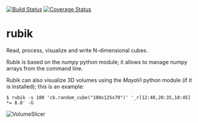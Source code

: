 [![Build Status](https://coveralls.io/repos/simone-campagna/rubik/badge.png?branch=master)](https://coveralls.io/r/simone-campagna/rubik?branch=master)
[![Coverage Status](https://travis-ci.org/simone-campagna/rubik.svg?branch=master)](https://travis-ci.org/simone-campagna/rubik.svg?branch=master)

rubik
======
Read, process, visualize and write N-dimensional cubes.

Rubik is based on the *numpy* python module; it allows to manage numpy arrays from the command line.

Rubik can also visualize 3D volumes using the *MayaVi* python module (if it is installed); this is an example:

```text
$ rubik -s 100 'cb.random_cube("100x125x70")' '_r[12:40,20:35,10:45] *= 8.0' -G

```

![VolumeSlicer](https://github.com/simone-campagna/rubik/wiki/VolumeSlicer.png)



